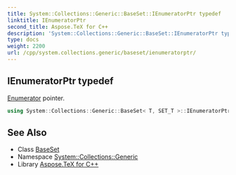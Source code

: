 ```yaml
---
title: System::Collections::Generic::BaseSet::IEnumeratorPtr typedef
linktitle: IEnumeratorPtr
second_title: Aspose.TeX for C++
description: 'System::Collections::Generic::BaseSet::IEnumeratorPtr typedef. Enumerator pointer in C++.'
type: docs
weight: 2200
url: /cpp/system.collections.generic/baseset/ienumeratorptr/
---
```

## IEnumeratorPtr typedef


[Enumerator](../enumerator/) pointer.

```cpp
using System::Collections::Generic::BaseSet< T, SET_T >::IEnumeratorPtr =  SharedPtr<IEnumerator<T>>
```

## See Also

* Class [BaseSet](../)
* Namespace [System::Collections::Generic](../../)
* Library [Aspose.TeX for C++](../../../)
